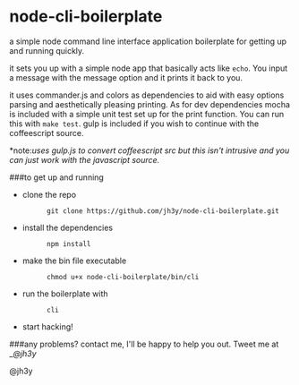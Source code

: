 node-cli-boilerplate
===

a simple node command line interface application boilerplate for getting up and running quickly.

it sets you up with a simple node app that basically acts like `echo`. You input a message with the message option and it prints it back to you.

it uses commander.js and colors as dependencies to aid with easy options parsing and aesthetically pleasing printing. As for dev dependencies mocha is included with a simple unit test set up for the print function. You can run this with `make test`. gulp is included if you wish to continue with the coffeescript source.

*note:_uses gulp.js to convert coffeescript src but this isn't intrusive and you can just work with the javascript source._

###to get up and running

* clone the repo

            git clone https://github.com/jh3y/node-cli-boilerplate.git
    
* install the dependencies

            npm install
    
* make the bin file executable

            chmod u+x node-cli-boilerplate/bin/cli
    
* run the boilerplate with

            cli
    
* start hacking!


###any problems?
contact me, I'll be happy to help you out. Tweet me at __@_jh3y__


@jh3y
